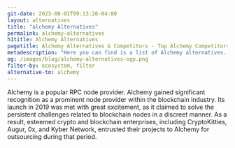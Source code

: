 ```yaml
---
git-date: 2023-08-01T09:13:26-04:00
layout: alternatives
title: "alchemy Alternatives"
permalink: alchemy-alternatives
h1title: Alchemy Alternatives
pagetitle: Alchemy Alternatives & Competitors - Top Alchemy Competitors and Alternatives
metadescription: "Here you can find is a list of Alchemy alternatives. Alchemy is a popular RPC node provider and standout player in the blockchain industry, offering a powerful combination of web3 developer products and tools"
og: /images/blog/alchemy-alternatives-ogp.png
filter-by: ecosystem, filter
alternative-to: alchemy
---
```


Alchemy is a popular RPC node provider. Alchemy gained significant recognition as a prominent node provider within the blockchain industry. Its launch in 2019 was met with great excitement, as it claimed to solve the persistent challenges related to blockchain nodes in a discreet manner. As a result, esteemed crypto and blockchain enterprises, including CryptoKitties, Augur, 0x, and Kyber Network, entrusted their projects to Alchemy for outsourcing during that period.
